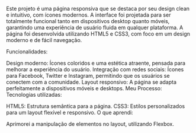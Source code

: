 Este projeto é uma página responsiva que se destaca por seu design clean e intuitivo, com ícones modernos. A interface foi projetada para ser totalmente funcional tanto em dispositivos desktop quanto móveis, garantindo uma experiência de usuário fluida em qualquer plataforma. A página foi desenvolvida utilizando HTML5 e CSS3, com foco em um design moderno e de fácil navegação.

Funcionalidades:

Design moderno: Ícones coloridos e uma estética atraente, pensada para melhorar a experiência do usuário.
Integração com redes sociais: Ícones para Facebook, Twitter e Instagram, permitindo que os usuários se conectem com a comunidade.
Layout responsivo: A página se adapta perfeitamente a dispositivos móveis e desktops.
Meu Processo:
Tecnologias utilizadas:

HTML5: Estrutura semântica para a página.
CSS3: Estilos personalizados para um layout flexível e responsivo.
O que aprendi:

Aprimorei a manipulação de elementos no layout, utilizando Flexbox.
